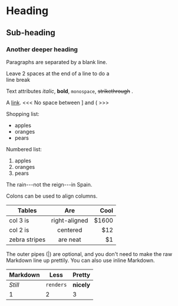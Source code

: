Heading
 =======

Sub-heading
 -----------

 ### Another deeper heading

 Paragraphs are separated
 by a blank line.

 Leave 2 spaces at the end of a line to do a  
 line break

 Text attributes *italic*, **bold**,
 `monospace`, ~~strikethrough~~ .

 A [link](http://example.com).
 <<<   No space between ] and (  >>>

 Shopping list:

   * apples
   * oranges
   * pears

 Numbered list:

   1. apples
   2. oranges
   3. pears

 The rain---not the reign---in
 Spain.

Colons can be used to align columns.

| Tables        | Are           | Cool  |
| ------------- |:-------------:| -----:|
| col 3 is      | right-aligned | $1600 |
| col 2 is      | centered      |   $12 |
| zebra stripes | are neat      |    $1 |

The outer pipes (|) are optional, and you don't need to make the raw Markdown line up prettily. You can also use inline Markdown.

Markdown | Less | Pretty
--- | --- | ---
*Still* | `renders` | **nicely**
1 | 2 | 3
